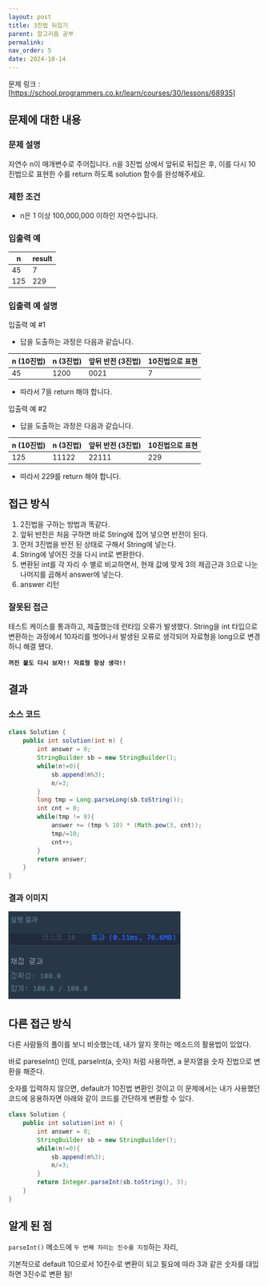 ```yaml
---
layout: post
title: 3진법 뒤집기
parent: 알고리즘 공부
permalink:
nav_order: 5
date: 2024-10-14
---
```


문제 링크 : [https://school.programmers.co.kr/learn/courses/30/lessons/68935]

## 문제에 대한 내용

### 문제 설명

자연수 n이 매개변수로 주어집니다. n을 3진법 상에서 앞뒤로 뒤집은 후, 이를 다시 10진법으로 표현한 수를 return 하도록 solution 함수를 완성해주세요.

### 제한 조건

- n은 1 이상 100,000,000 이하인 자연수입니다.

### 입출력 예

| n   | result |
| --- | ------ |
| 45  | 7      |
| 125 | 229    |

### 입출력 예 설명

입출력 예 #1

- 답을 도출하는 과정은 다음과 같습니다.

| n (10진법) | n (3진법) | 앞뒤 반전 (3진법) | 10진법으로 표현 |
| ---------- | --------- | ----------------- | --------------- |
| 45         | 1200      | 0021              | 7               |

- 따라서 7을 return 해야 합니다.

입출력 예 #2

- 답을 도출하는 과정은 다음과 같습니다.

| n (10진법) | n (3진법) | 앞뒤 반전 (3진법) | 10진법으로 표현 |
| ---------- | --------- | ----------------- | --------------- |
| 125        | 11122     | 22111             | 229             |

- 따라서 229를 return 해야 합니다.

## 접근 방식

1. 2진법을 구하는 방법과 똑같다.
2. 앞뒤 반전은 처음 구하면 바로 String에 집어 넣으면 반전이 된다.
3. 먼저 3진법을 반전 된 상태로 구해서 String에 넣는다.
4. String에 넣어진 것을 다시 int로 변환한다.
5. 변환된 int를 각 자리 수 별로 비교하면서, 현재 값에 맞게 3의 제곱근과 3으로 나눈 나머지를 곱해서 answer에 넣는다.
6. answer 리턴

### 잘못된 접근

테스트 케이스를 통과하고, 제출했는데 런타임 오류가 발생했다.
String을 int 타입으로 변환하는 과정에서 10자리를 벗어나서 발생된 오류로 생각되어 자료형을 long으로 변경하니 해결 됐다.

**`꺼진 불도 다시 보자!! 자료형 항상 생각!!`**

## 결과

### 소스 코드

```java
class Solution {
    public int solution(int n) {
        int answer = 0;
        StringBuilder sb = new StringBuilder();
        while(n!=0){
            sb.append(n%3);
            n/=3;
        }
        long tmp = Long.parseLong(sb.toString());
        int cnt = 0;
        while(tmp != 0){
            answer += (tmp % 10) * (Math.pow(3, cnt));
            tmp/=10;
            cnt++;
        }
        return answer;
    }
}
```

### 결과 이미지

![alt text](/공부/알고리즘-공부/image-3.png)

## 다른 접근 방식

다른 사람들의 풀이를 보니 비슷했는데, 내가 알지 못하는 메소드의 활용법이 있었다.

바로 pareseInt() 인데, parseInt(a, 숫자) 처럼 사용하면, a 문자열을 숫자 진법으로 변환을 해준다.

숫자를 입력하지 않으면, default가 10진법 변환인 것이고 이 문제에서는 내가 사용했던 코드에 응용하자면 아래와 같이 코드를 간단하게 변환할 수 있다.

```java
class Solution {
    public int solution(int n) {
        int answer = 0;
        StringBuilder sb = new StringBuilder();
        while(n!=0){
            sb.append(n%3);
            n/=3;
        }
        return Integer.parseInt(sb.toString(), 3);
    }
}
```

## 알게 된 점

`parseInt()` 메소드에 `두 번째 자리는 진수를 지정`하는 자리,

기본적으로 default 10으로서 10진수로 변환이 되고 필요에 따라 3과 같은 숫자를 대입하면 3진수로 변환 됨!

[https://school.programmers.co.kr/learn/courses/30/lessons/68935]: https://school.programmers.co.kr/learn/courses/30/lessons/68935
